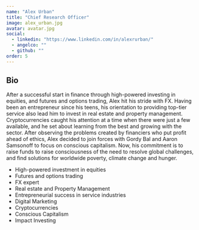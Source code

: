 ```yaml
---
name: "Alex Urban"
title: "Chief Research Officer"
image: alex_urban.jpg
avatar: avatar.jpg
social:
  - linkedin: "https://www.linkedin.com/in/alexrurban/"
  - angelco: ""
  - github: ""
order: 5
---
```


## Bio

After a successful start in finance through high-powered investing in equities, and futures and options trading, Alex hit his stride with FX. Having been an entrepreneur since his teens, his orientation to providing top-tier service also lead him to invest in real estate and property management. Cryptocurrencies caught his attention at a time when there were just a few available, and he set about learning from the best and growing with the sector. After observing the problems created by financiers who put profit ahead of ethics, Alex decided to join forces with Gordy Bal and Aaron Samsonoff to focus on conscious capitalism. Now, his commitment is to raise funds to raise consciousness of the need to resolve global challenges, and find solutions for worldwide poverty, climate change and hunger.

- High-powered investment in equities
- Futures and options trading
- FX expert
- Real estate and Property Management
- Entrepreneurial success in service industries
- Digital Marketing
- Cryptocurrencies
- Conscious Capitalism
- Impact Investing
